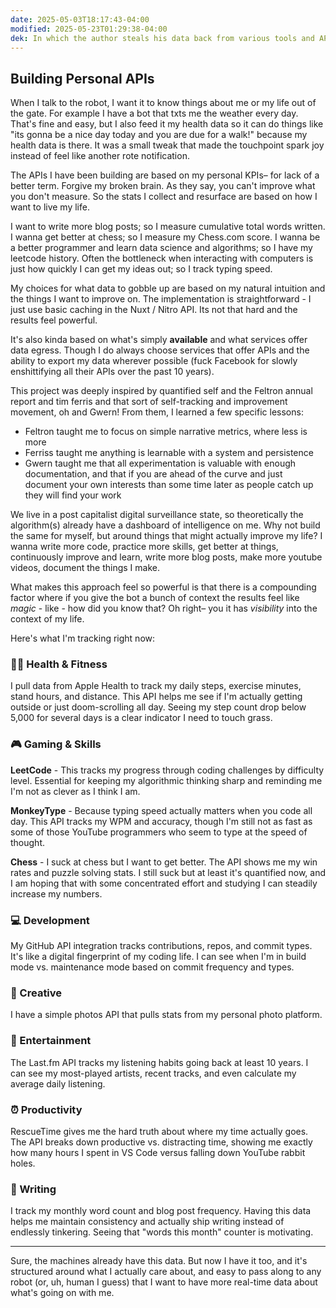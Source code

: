 ```yaml
---
date: 2025-05-03T18:17:43-04:00
modified: 2025-05-23T01:29:38-04:00
dek: In which the author steals his data back from various tools and APIs and uses them to build his own panopticon-for-one
---
```


## Building Personal APIs

When I talk to the robot, I want it to know things about me or my life out of the gate. For example I have a bot that txts me the weather every day. That's fine and easy, but I also feed it my health data so it can do things like "its gonna be a nice day today and you are due for a walk!" because my health data is there. It was a small tweak that made the touchpoint spark joy instead of feel like another rote notification.

The APIs I have been building are based on my personal KPIs– for lack of a better term. Forgive my broken brain. As they say, you can't improve what you don't measure. So the stats I collect and resurface are based on how I want to live my life.

I want to write more blog posts; so I measure cumulative total words written. I wanna get better at chess; so I measure my Chess.com score. I wanna be a better programmer and learn data science and algorithms; so I have my leetcode history. Often the bottleneck when interacting with computers is just how quickly I can get my ideas out; so I track typing speed.

My choices for what data to gobble up are based on my natural intuition and the things I want to improve on. The implementation is straightforward - I just use basic caching in the Nuxt / Nitro API. Its not that hard and the results feel powerful.

It's also kinda based on what's simply __available__ and what services offer data egress. Though I do always choose services that offer APIs and the ability to export my data wherever possible (fuck Facebook for slowly enshittifying all their APIs over the past 10 years).

This project was deeply inspired by quantified self and the Feltron annual report and tim ferris and that sort of self-tracking and improvement movement, oh and Gwern! From them, I learned a few specific lessons:

- Feltron taught me to focus on simple narrative metrics, where less is more
- Ferriss taught me anything is learnable with a system and persistence
- Gwern taught me that all experimentation is valuable with enough documentation, and that if you are ahead of the curve and just document your own interests than some time later as people catch up they will find your work

We live in a post capitalist digital surveillance state, so theoretically the algorithm(s) already have a dashboard of intelligence on me. Why not build the same for myself, but around things that might actually improve my life? I wanna write more code, practice more skills, get better at things, continuously improve and learn, write more blog posts, make more youtube videos, document the things I make.

What makes this approach feel so powerful is that there is a compounding factor where if you give the bot a bunch of context the results feel like *magic* - like - how did you know that? Oh right– you it has *visibility* into the context of my life.

Here's what I'm tracking right now:

### 🏃‍♂️ Health & Fitness

I pull data from Apple Health to track my daily steps, exercise minutes, stand hours, and distance. This API helps me see if I'm actually getting outside or just doom-scrolling all day. Seeing my step count drop below 5,000 for several days is a clear indicator I need to touch grass.

### 🎮 Gaming & Skills

**LeetCode** - This tracks my progress through coding challenges by difficulty level. Essential for keeping my algorithmic thinking sharp and reminding me I'm not as clever as I think I am.

**MonkeyType** - Because typing speed actually matters when you code all day. This API tracks my WPM and accuracy, though I'm still not as fast as some of those YouTube programmers who seem to type at the speed of thought.

**Chess** - I suck at chess but I want to get better. The API shows me my win rates and puzzle solving stats. I still suck but at least it's quantified now, and I am hoping that with some concentrated effort and studying I can steadily increase my numbers.

### 💻 Development

My GitHub API integration tracks contributions, repos, and commit types. It's like a digital fingerprint of my coding life. I can see when I'm in build mode vs. maintenance mode based on commit frequency and types.

### 📸 Creative

I have a simple photos API that pulls stats from my personal photo platform.

### 🎵 Entertainment

The Last.fm API tracks my listening habits going back at least 10 years. I can see my most-played artists, recent tracks, and even calculate my average daily listening.

### ⏰ Productivity

RescueTime gives me the hard truth about where my time actually goes. The API breaks down productive vs. distracting time, showing me exactly how many hours I spent in VS Code versus falling down YouTube rabbit holes.

### 📝 Writing

I track my monthly word count and blog post frequency. Having this data helps me maintain consistency and actually ship writing instead of endlessly tinkering. Seeing that "words this month" counter is motivating.

---

Sure, the machines already have this data. But now I have it too, and it's structured around what I actually care about, and easy to pass along to any robot (or, uh, human I guess) that I want to have more real-time data about what's going on with me.